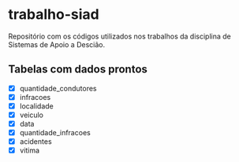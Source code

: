 # trabalho-siad
Repositório com os códigos utilizados nos trabalhos da disciplina de Sistemas de Apoio a Descião.

## Tabelas com dados prontos

- [x] quantidade_condutores
- [x] infracoes
- [x] localidade
- [x] veiculo
- [x] data
- [x] quantidade_infracoes
- [x] acidentes
- [x] vitima
